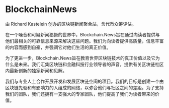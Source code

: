 # 

# BlockchainNews

由 Richard Kastelein 创办的区块链新闻聚合站，含代币众筹评估。

在一个噪音和可疑新闻猖獗的世界中，Blockchain.News旨在通过向读者提供与他们最相关的可靠信息来源来解决这些问题。我们为向读者提供高质量，信息丰富的内容而感到自豪，并强调它对他们生活的真正价值。

为了更进一步，Blockchain.News旨在教育世界区块链技术的真正价值以及它为什么是未来。我们汇集区块链和金融科技行业领导者的声音，提供有关区块链社区内最新创新的独家新闻和见解。

我们与专业人士合作开展开发和发展区块链空间的项目。我们的目标是创建一个由区块链先驱和有影响力的人组成的网络，以弥合他们与社区之间的差距。为了支持我们的团队，我们还拥有一支强大的专家团队，他们提高了我们为读者带来的价值。

